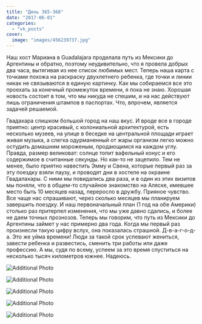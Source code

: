 ```yaml
---
title: "День 365-368"
date: "2017-06-01"
categories: 
  - "vk_posts"
cover:
  image: "images/456239737.jpg"
---
```


Наш хост Мариана в Guadalajara проделала путь из Мексики до Аргентины и обратно, поэтому неудивительно, что я провела добрых два часа, вытягивая из нее список любимых мест. Теперь наша карта с точками похожа на раскраску двухлетнего ребенка, где точки и линии никак не связываются в единую картинку. Как мы собираемся все это проехать за конечный промежуток времени, я пока не знаю. Хорошая новость состоит в том, что мы никуда не спешим, и на нас действуют лишь ограничения штампов в паспортах. Что, впрочем, является задачей решаемой.

<!--more-->

Гвадахара слишком большой город на наш вкус. И вроде все в городе приятно: центр красивый, с колониальной архитектурой, есть несколько музеев, на улице в беседке на центральной площади играет живая музыка, а слегка одурманенный от жары организм легко можно остудить домашним мороженым, продающимся на каждом углу. Правда, размер великоват: солнце топит вафельный конус и его содержимое в считанные секунды. Но как-то не зацепило. Тем не менее, было приятно навестить Эмму и Свена, которые первый раз за эту поездку взяли паузу, и проводят дни в хостеле на окраине Гвадалахары. С ними мы повидались два раза, и в один из этих визитов мы поняли, что в общем-то случайное знакомство на Аляске, имевшее место быть 10 месяцев назад, переросло в дружбу. Прияное чувство. Все чаще нас спрашивают, через сколько месяцев мы планируем завершить поездку. И наш первоначальный план (1 год на обе Америки) столько раз притерпел изменения, что мы уже давно сдались, и более не даем точных прознозов. Теперь мы говорим, что путь из Мексики до Аргентины займет у нас примерно два года. Когда мы первый раз произнесли такую цифру вслух, она показалась страшной. Д-в-а-г-о-д-а. Это же уйма времени! Люди за такой срок успевают жениться, завести ребенка и развестись, сменить три работы или даже профессию. А мы, судя по всему, успеем за это время спуститься на несколько тысяч километров южнее. Надеюсь.

![Additional Photo](https://vodpop.ru/wp-content/uploads/2023/07/456239738.jpg)

![Additional Photo](https://vodpop.ru/wp-content/uploads/2023/07/456239739.jpg)

![Additional Photo](https://vodpop.ru/wp-content/uploads/2023/07/456239740.jpg)

![Additional Photo](https://vodpop.ru/wp-content/uploads/2023/07/456239741.jpg)

![Additional Photo](https://vodpop.ru/wp-content/uploads/2023/07/456239742.jpg)
